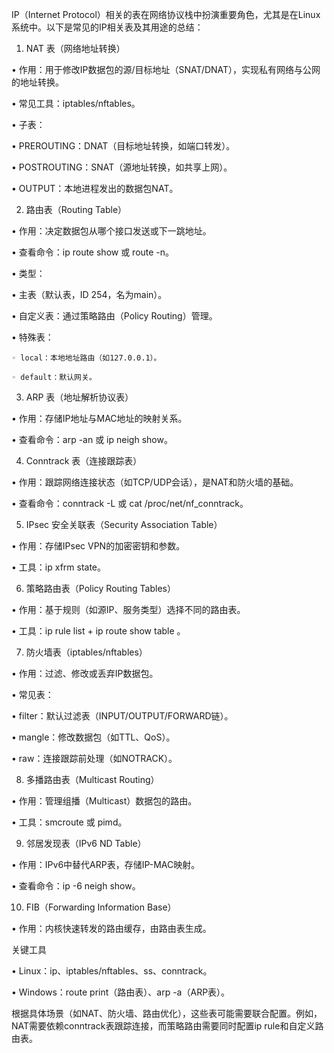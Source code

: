 IP（Internet Protocol）相关的表在网络协议栈中扮演重要角色，尤其是在Linux系统中。以下是常见的IP相关表及其用途的总结：

1. NAT 表（网络地址转换）

• 作用：用于修改IP数据包的源/目标地址（SNAT/DNAT），实现私有网络与公网的地址转换。

• 常见工具：iptables/nftables。

• 子表：

  • PREROUTING：DNAT（目标地址转换，如端口转发）。

  • POSTROUTING：SNAT（源地址转换，如共享上网）。

  • OUTPUT：本地进程发出的数据包NAT。

2. 路由表（Routing Table）

• 作用：决定数据包从哪个接口发送或下一跳地址。

• 查看命令：ip route show 或 route -n。

• 类型：

  • 主表（默认表，ID 254，名为main）。

  • 自定义表：通过策略路由（Policy Routing）管理。

  • 特殊表：

    ◦ local：本地地址路由（如127.0.0.1）。

    ◦ default：默认网关。

3. ARP 表（地址解析协议表）

• 作用：存储IP地址与MAC地址的映射关系。

• 查看命令：arp -an 或 ip neigh show。

4. Conntrack 表（连接跟踪表）

• 作用：跟踪网络连接状态（如TCP/UDP会话），是NAT和防火墙的基础。

• 查看命令：conntrack -L 或 cat /proc/net/nf_conntrack。

5. IPsec 安全关联表（Security Association Table）

• 作用：存储IPsec VPN的加密密钥和参数。

• 工具：ip xfrm state。

6. 策略路由表（Policy Routing Tables）

• 作用：基于规则（如源IP、服务类型）选择不同的路由表。

• 工具：ip rule list + ip route show table <ID>。

7. 防火墙表（iptables/nftables）

• 作用：过滤、修改或丢弃IP数据包。

• 常见表：

  • filter：默认过滤表（INPUT/OUTPUT/FORWARD链）。

  • mangle：修改数据包（如TTL、QoS）。

  • raw：连接跟踪前处理（如NOTRACK）。

8. 多播路由表（Multicast Routing）

• 作用：管理组播（Multicast）数据包的路由。

• 工具：smcroute 或 pimd。

9. 邻居发现表（IPv6 ND Table）

• 作用：IPv6中替代ARP表，存储IP-MAC映射。

• 查看命令：ip -6 neigh show。

10. FIB（Forwarding Information Base）

• 作用：内核快速转发的路由缓存，由路由表生成。

关键工具

• Linux：ip、iptables/nftables、ss、conntrack。

• Windows：route print（路由表）、arp -a（ARP表）。

根据具体场景（如NAT、防火墙、路由优化），这些表可能需要联合配置。例如，NAT需要依赖conntrack表跟踪连接，而策略路由需要同时配置ip rule和自定义路由表。